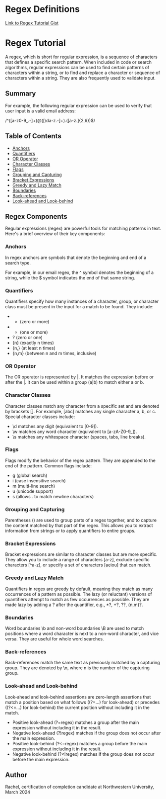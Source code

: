 # Regex Definitions

[Link to Regex Tutorial Gist]([URL](https://gist.github.com/1122c/261a4db124b058b70a281bc43b892a34)https://gist.github.com/1122c/261a4db124b058b70a281bc43b892a34)

# Regex Tutorial

A regex, which is short for regular expression, is a sequence of characters that defines a specific search pattern. When included in code or search algorithms, regular expressions can be used to find certain patterns of characters within a string, or to find and replace a character or sequence of characters within a string. They are also frequently used to validate input.

## Summary

For example, the following regular expression can be used to verify that user input is a valid email address:

/^([a-z0-9_\.-]+)@([\da-z\.-]+)\.([a-z\.]{2,6})$/

## Table of Contents

- [Anchors](#anchors)
- [Quantifiers](#quantifiers)
- [OR Operator](#or-operator)
- [Character Classes](#character-classes)
- [Flags](#flags)
- [Grouping and Capturing](#grouping-and-capturing)
- [Bracket Expressions](#bracket-expressions)
- [Greedy and Lazy Match](#greedy-and-lazy-match)
- [Boundaries](#boundaries)
- [Back-references](#back-references)
- [Look-ahead and Look-behind](#look-ahead-and-look-behind)

## Regex Components

Regular expressions (regex) are powerful tools for matching patterns in text. Here's a brief overview of their key components:

### Anchors
In regex anchors are symbols that denote the beginning and end of a search type. 

For example, in our email regex, the ^ symbol denotes the beginning of a string, while the $ symbol indicates the end of that same string.

### Quantifiers

Quantifiers specify how many instances of a character, group, or character class must be present in the input for a match to be found. They include:

- * (zero or more)
- + (one or more)
- ? (zero or one)
- {n} (exactly n times)
- {n,} (at least n times)
- {n,m} (between n and m times, inclusive)

### OR Operator

The OR operator is represented by |. It matches the expression before or after the |. It can be used within a group (a|b) to match either a or b.

### Character Classes

Character classes match any character from a specific set and are denoted by brackets []. For example, [abc] matches any single character a, b, or c. Special character classes include:

- \d matches any digit (equivalent to [0-9]).
- \w matches any word character (equivalent to [a-zA-Z0-9_]).
- \s matches any whitespace character (spaces, tabs, line breaks).

### Flags

Flags modify the behavior of the regex pattern. They are appended to the end of the pattern. Common flags include:

- g (global search)
- i (case insensitive search)
- m (multi-line search)
- u (unicode support)
- s (allows . to match newline characters)
  

### Grouping and Capturing

Parentheses () are used to group parts of a regex together, and to capture the content matched by that part of the regex. This allows you to extract information from strings or to apply quantifiers to entire groups.


### Bracket Expressions

Bracket expressions are similar to character classes but are more specific. They allow you to include a range of characters [a-z], exclude specific characters [^a-z], or specify a set of characters [aeiou] that can match.


### Greedy and Lazy Match

Quantifiers in regex are greedy by default, meaning they match as many occurrences of a pattern as possible. The lazy (or reluctant) versions of quantifiers attempt to match as few occurrences as possible. They are made lazy by adding a ? after the quantifier, e.g., *?, +?, ??, {n,m}?.


### Boundaries

Word boundaries \b and non-word boundaries \B are used to match positions where a word character is next to a non-word character, and vice versa. They are useful for whole word searches.


### Back-references

Back-references match the same text as previously matched by a capturing group. They are denoted by \n, where n is the number of the capturing group.


### Look-ahead and Look-behind

Look-ahead and look-behind assertions are zero-length assertions that match a position based on what follows ((?=...) for look-ahead) or precedes ((?<=...) for look-behind) the current position without including it in the match.

- Positive look-ahead (?=regex) matches a group after the main expression without including it in the result.
- Negative look-ahead (?!regex) matches if the group does not occur after the main expression.
- Positive look-behind (?<=regex) matches a group before the main expression without including it in the result.
- Negative look-behind (?<!regex) matches if the group does not occur before the main expression.
  

## Author

Rachel, certification of completion candidate at Northwestern University, March 2024
